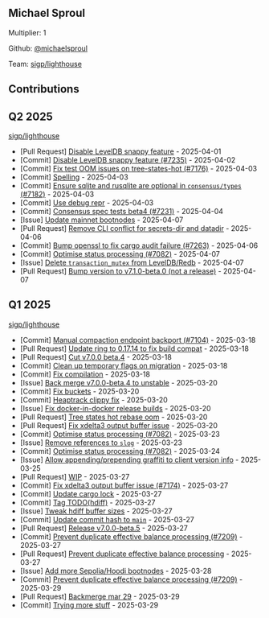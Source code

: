 
## Michael Sproul
Multiplier: 1

Github: [@michaelsproul](https://github.com/michaelsproul)

Team: [sigp/lighthouse](https://github.com/sigp/lighthouse/pulls?q=author%3Amichaelsproul)

## Contributions

## Q2 2025


[sigp/lighthouse](https://github.com/sigp/lighthouse)
* [Pull Request] [Disable LevelDB snappy feature](https://github.com/sigp/lighthouse/pull/7235) - 2025-04-01
* [Commit] [Disable LevelDB snappy feature (#7235)](https://github.com/sigp/lighthouse/commit/9bc0d5161edb00140addc1d06271baf01ede4c54) - 2025-04-02
* [Commit] [Fix test OOM issues on tree-states-hot (#7176)](https://github.com/sigp/lighthouse/commit/915143670514d0f016394ce328fc800113eaa1e8) - 2025-04-03
* [Commit] [Spelling](https://github.com/sigp/lighthouse/commit/7a47928dbae6353202fd91dca2bcdeff326404b7) - 2025-04-03
* [Commit] [Ensure sqlite and rusqlite are optional in `consensus/types` (#7182)](https://github.com/sigp/lighthouse/commit/9dce729cb6a0a1219c06aa3e4328d0b387deea44) - 2025-04-03
* [Commit] [Use debug repr](https://github.com/sigp/lighthouse/commit/06b19e33815c55ca3bdf44893fd7105a3c2f55c9) - 2025-04-03
* [Commit] [Consensus spec tests beta4 (#7231)](https://github.com/sigp/lighthouse/commit/33e41f7249b7c34d9d3271fe4408eaa2a6dfeedc) - 2025-04-04
* [Issue] [Update mainnet bootnodes](https://github.com/sigp/lighthouse/issues/7266) - 2025-04-07
* [Pull Request] [Remove CLI conflict for secrets-dir and datadir](https://github.com/sigp/lighthouse/pull/7265) - 2025-04-06
* [Commit] [Bump openssl to fix cargo audit failure (#7263)](https://github.com/sigp/lighthouse/commit/5dd998a6163c46b24709b18e4f06c2a14c13c1d0) - 2025-04-06
* [Commit] [Optimise status processing (#7082)](https://github.com/sigp/lighthouse/commit/7d598ed8a51da90b37bf0330d28718f97e3390e8) - 2025-04-07
* [Issue] [Delete `transaction_mutex` from LevelDB/Redb](https://github.com/sigp/lighthouse/issues/7270) - 2025-04-07
* [Pull Request] [Bump version to v7.1.0-beta.0 (not a release)](https://github.com/sigp/lighthouse/pull/7269) - 2025-04-07
## Q1 2025

[sigp/lighthouse](https://github.com/sigp/lighthouse)
* [Commit] [Manual compaction endpoint backport (#7104)](https://github.com/sigp/lighthouse/commit/ed1b7689aeb6ef416f106c56fdd8fa9772e684c6) - 2025-03-18
* [Pull Request] [Update ring to 0.17.14 to fix build compat](https://github.com/sigp/lighthouse/pull/7164) - 2025-03-18
* [Pull Request] [Cut v7.0.0 beta.4](https://github.com/sigp/lighthouse/pull/7162) - 2025-03-18
* [Commit] [Clean up temporary flags on migration](https://github.com/sigp/lighthouse/commit/f4dd6fe060b3c590d1af788f517ded58c868f748) - 2025-03-18
* [Commit] [Fix compilation](https://github.com/sigp/lighthouse/commit/a3224638b9d951b4dd8564827bf50e6307b7a752) - 2025-03-18
* [Issue] [Back merge v7.0.0-beta.4 to unstable](https://github.com/sigp/lighthouse/issues/7179) - 2025-03-20
* [Commit] [Fix buckets](https://github.com/sigp/lighthouse/commit/950ce5c7d84ec2a7c1bc1d535d5d1928745d6216) - 2025-03-20
* [Commit] [Heaptrack clippy fix](https://github.com/sigp/lighthouse/commit/343032b8a06af52398272d656de4946fc309940b) - 2025-03-20
* [Issue] [Fix docker-in-docker release builds](https://github.com/sigp/lighthouse/issues/7177) - 2025-03-20
* [Pull Request] [Tree states hot rebase oom](https://github.com/sigp/lighthouse/pull/7176) - 2025-03-20
* [Pull Request] [Fix xdelta3 output buffer issue](https://github.com/sigp/lighthouse/pull/7174) - 2025-03-20
* [Commit] [Optimise status processing (#7082)](https://github.com/sigp/lighthouse/commit/7d598ed8a51da90b37bf0330d28718f97e3390e8) - 2025-03-23
* [Issue] [Remove references to `slog`](https://github.com/sigp/lighthouse/issues/7196) - 2025-03-23
* [Commit] [Optimise status processing (#7082)](https://github.com/sigp/lighthouse/commit/7d598ed8a51da90b37bf0330d28718f97e3390e8) - 2025-03-24
* [Issue] [Allow appending/prepending graffiti to client version info](https://github.com/sigp/lighthouse/issues/7201) - 2025-03-25
* [Pull Request] [WIP](https://github.com/sigp/lighthouse/pull/7213) - 2025-03-27
* [Commit] [Fix xdelta3 output buffer issue (#7174)](https://github.com/sigp/lighthouse/commit/7d792e615cfaf8afb9eb342a1b6260dfd513b16e) - 2025-03-27
* [Commit] [Update cargo lock](https://github.com/sigp/lighthouse/commit/7032495175575eb4a622f9677034b5c4f7cef64f) - 2025-03-27
* [Commit] [Tag TODO(hdiff)](https://github.com/sigp/lighthouse/commit/8f3f862c6d38991ad6103569b9d0809c19246cb7) - 2025-03-27
* [Issue] [Tweak hdiff buffer sizes](https://github.com/sigp/lighthouse/issues/7211) - 2025-03-27
* [Commit] [Update commit hash to `main`](https://github.com/sigp/lighthouse/commit/c9b2936e65f13cfd3e3f3e95d0b3a57f8ec1fbde) - 2025-03-27
* [Pull Request] [Release v7.0.0-beta.5](https://github.com/sigp/lighthouse/pull/7210) - 2025-03-27
* [Commit] [Prevent duplicate effective balance processing (#7209)](https://github.com/sigp/lighthouse/commit/0875326cb6885b9b40b79f3520ecac64bb5a3a00) - 2025-03-27
* [Pull Request] [Prevent duplicate effective balance processing](https://github.com/sigp/lighthouse/pull/7209) - 2025-03-27
* [Issue] [Add more Sepolia/Hoodi bootnodes](https://github.com/sigp/lighthouse/issues/7218) - 2025-03-28
* [Commit] [Prevent duplicate effective balance processing (#7209)](https://github.com/sigp/lighthouse/commit/0875326cb6885b9b40b79f3520ecac64bb5a3a00) - 2025-03-29
* [Pull Request] [Backmerge mar 29](https://github.com/sigp/lighthouse/pull/7224) - 2025-03-29
* [Commit] [Trying more stuff](https://github.com/sigp/lighthouse/commit/1030d2e2031bcf3fb6a2c1e47e95fefce2068c1c) - 2025-03-29
